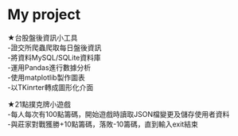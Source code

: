 # My project
★台股盤後資訊小工具  
-證交所爬蟲爬取每日盤後資訊  
-將資料MySQL/SQLite資料庫  
-運用Pandas進行數據分析  
-使用matplotlib製作圖表  
-以TKinrter轉成圖形化介面  

★21點撲克牌小遊戲  
-每人每次有100點籌碼，開始遊戲時讀取JSON檔變更及儲存使用者資料  
-與莊家對戰獲勝+10點籌碼，落敗-10籌碼，直到輸入exit結束  
